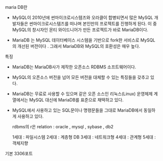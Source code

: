 maria DB란

- MySQL이 2010년에 썬마이크로시스템즈와 오라클이 합병되면서 많은 MySQL 개발자들은 썬마이크로시스템즈를 떠나며 본인만의 프로젝트를 진행하게 된다.
  이 중 MySQL의 창시자인 몬티 와이드니어가 만든 프로젝트가 바로 MariaDB이다.

- MariaDB 는 MySQL 데이터베이스 시스템을 기반으로 fork한 서비스로 MySQL의 개선된 버전이다 .
  그래서 MariaDB와 MySQL의 호환성은 매우 높다.

특징

- MariaDB는 MariaDB사가 제작한 오픈소스 RDBMS 소프트웨어이다.
- MySQL의 오픈소스 버전을 넘어 모든 버전을 대체할 수 있는 특징들을 갖추고 있다.
- MariaDB는 무료로 사용할 수 있으며 같은 오픈 소스인 리눅스(Linux) 운영체제 계열에서는 MySQL 대신에 MariaDB를 표준으로 채택하고 있다.
- MySQL에서 사용하고 있는 SQL문이나 명령문들을 그대로 MariaDB에서 동일하게 사용하고 있다.

  rdbms의 r은 relation : oracle , mysql , sybase , db2

  1세대 : 파일시스템
  2세대 : 계층형 DB
  3세대 : 네트워크형
  4세대 : 관계형
  5세대 : 객체지향

기본 3306포트
